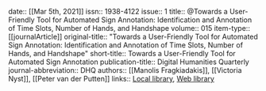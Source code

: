 date:: [[Mar 5th, 2021]]
issn:: 1938-4122
issue:: 1
title:: @Towards a User-Friendly Tool for Automated Sign Annotation: Identification and Annotation of Time Slots, Number of Hands, and Handshape
volume:: 015
item-type:: [[journalArticle]]
original-title:: "Towards a User-Friendly Tool for Automated Sign Annotation: Identification and Annotation of Time Slots, Number of Hands, and Handshape"
short-title:: Towards a User-Friendly Tool for Automated Sign Annotation
publication-title:: Digital Humanities Quarterly
journal-abbreviation:: DHQ
authors:: [[Manolis Fragkiadakis]], [[Victoria Nyst]], [[Peter van der Putten]]
links:: [Local library](zotero://select/groups/2386895/items/7NK2MTR6), [Web library](https://www.zotero.org/groups/2386895/items/7NK2MTR6)
